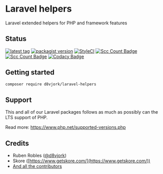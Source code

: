 # Laravel helpers

Laravel extended helpers for PHP and framework features

## Status

[![latest tag](https://img.shields.io/github/v/tag/d8vjork/laravel_helpers?label=latest&sort=semver)](https://github.com/d8vjork/laravel_helpers/releases/latest) [![packagist version](https://img.shields.io/packagist/v/skore-labs/laravel-status)](https://packagist.org/packages/skore-labs/laravel-status) [![StyleCI](https://github.styleci.io/repos/226506454/shield?style=flat&branch=master)](https://github.styleci.io/repos/226506454) [![Scc Count Badge](https://sloc.xyz/github/d8vjork/laravel_helpers?category=code)](https://github.com/d8vjork/laravel_helpers) [![Scc Count Badge](https://sloc.xyz/github/d8vjork/laravel_helpers?category=comments)](https://github.com/d8vjork/laravel_helpers) [![Codacy Badge](https://api.codacy.com/project/badge/Grade/b9eb60ed572b4baab58ac3c4c9c06e7f)](https://www.codacy.com/manual/d8vjork/laravel-status?utm_source=github.com&amp;utm_medium=referral&amp;utm_content=d8vjork/laravel_helpers&amp;utm_campaign=Badge_Grade)

## Getting started

```sh
composer require d8vjork/laravel-helpers
```

## Support

This and all of our Laravel packages follows as much as possibly can the LTS support of PHP.

Read more: https://www.php.net/supported-versions.php

## Credits

- Ruben Robles ([@d8vjork](https://github.com/d8vjork))
- Skore ([https://www.getskore.com/](https://www.getskore.com/))
- [And all the contributors](https://github.com/d8vjork/laravel_helpers/graphs/contributors)
